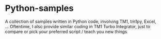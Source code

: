 # Python-samples
A collection of samples written in Python code, involving TM1, tm1py, Excel, ... Oftentime, I also provide similar coding in TM1 Turbo Integrator, just to compare or pick your preferred script / teach you new things
